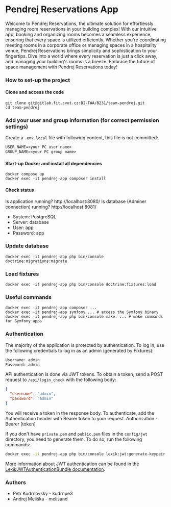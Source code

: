 # Pendrej Reservations App
Welcome to Pendrej Reservations, the ultimate solution for effortlessly managing room reservations in your building complex! With our intuitive app, booking and organizing rooms becomes a seamless experience, ensuring that every space is utilized efficiently. Whether you're coordinating meeting rooms in a corporate office or managing spaces in a hospitality venue, Pendrej Reservations brings simplicity and sophistication to your fingertips. Dive into a world where every reservation is just a click away, and managing your building's rooms is a breeze. Embrace the future of space management with Pendrej Reservations today!

### How to set-up the project

#### Clone and access the code
```
git clone git@gitlab.fit.cvut.cz:BI-TWA/B231/team-pendrej.git
cd team-pendrej
```

### Add your user and group information (for correct permission settings)
Create a `.env.local` file with following content, this file is not committed:
```txt
USER_NAME=<your PC user name>
GROUP_NAME=<your PC group name>
```

#### Start-up Docker and install all dependencies
```
docker compose up
docker exec -it pendrej-app composer install
```

#### Check status
Is application running? http://localhost:8080/
Is database (Adminer connection) running? http://localhost:8081/
- System: PostgreSQL
- Server: database
- User: app
- Password: app

### Update database
```
docker exec -it pendrej-app php bin/console doctrine:migrations:migrate
```

### Load fixtures
```
docker exec -it pendrej-app php bin/console doctrine:fixtures:load
```

### Useful commands
```
docker exec -it pendrej-app composer ...
docker exec -it pendrej-app symfony ... # access the Symfony binary
docker exec -it pendrej-app php bin/console make: ... # make commands for Symfony apps
```

### Authentication
The majority of the application is protected by authentication. To log in, use the following credentials to log in as an admin (generated by Fixtures):
```txt
Username: admin
Password: admin
```
API authentication is done via JWT tokens. To obtain a token, send a POST request to `/api/login_check` with the following body:
```json
{
  "username": "admin",
  "password": "admin"
}
```
You will receive a token in the response body. To authenticate, add the Authentication header with Bearer token to your request.
Authorization - Bearer [token]

If you don't have `private.pem` and `public.pem` files in the `config/jwt` directory, you need to generate them. To do so, run the following commands:
```bash
docker exec -it pendrej-app php bin/console lexik:jwt:generate-keypair
```
More information about JWT authentication can be found in the [LexikJWTAuthenticationBundle documentation](https://symfony.com/bundles/LexikJWTAuthenticationBundle/current/index.html).

### Authors

- Petr Kudrnovský - kudrnpe3
- Andrej Meliška - melisand
